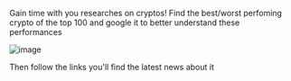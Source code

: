 Gain time with you researches on cryptos! Find the best/worst perfoming crypto of the top 100 and google it to better understand these performances

![image](https://user-images.githubusercontent.com/99927986/176774094-1d52f5cf-b281-4f4a-8351-a44a6e836727.png)



Then follow the links you'll find the latest news about it
